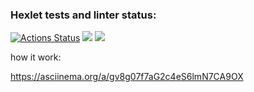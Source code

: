 ### Hexlet tests and linter status:
[![Actions Status](https://github.com/Barlog7/java-project-71/actions/workflows/hexlet-check.yml/badge.svg)](https://github.com/Barlog7/java-project-71/actions)
<a href="https://codeclimate.com/github/Barlog7/java-project-71/maintainability"><img src="https://api.codeclimate.com/v1/badges/e8d2a10f0fd72a3ae57e/maintainability" /></a>
<a href="https://codeclimate.com/github/Barlog7/java-project-71/test_coverage"><img src="https://api.codeclimate.com/v1/badges/e8d2a10f0fd72a3ae57e/test_coverage" /></a>

how it work:

https://asciinema.org/a/gv8g07f7aG2c4eS6lmN7CA9OX
